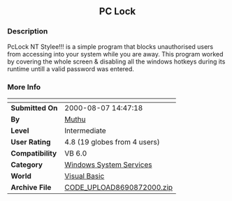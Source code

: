 ﻿<div align="center">

## PC Lock


</div>

### Description

PcLock NT Stylee!!! is a simple program that blocks unauthorised users from accessing into your system while you are away. This program worked by covering the whole screen & disabling all the windows hotkeys during its runtime untill a valid password was entered.
 
### More Info
 


<span>             |<span>
---                |---
**Submitted On**   |2000-08-07 14:47:18
**By**             |[Muthu](https://github.com/Planet-Source-Code/PSCIndex/blob/master/ByAuthor/muthu.md)
**Level**          |Intermediate
**User Rating**    |4.8 (19 globes from 4 users)
**Compatibility**  |VB 6\.0
**Category**       |[Windows System Services](https://github.com/Planet-Source-Code/PSCIndex/blob/master/ByCategory/windows-system-services__1-35.md)
**World**          |[Visual Basic](https://github.com/Planet-Source-Code/PSCIndex/blob/master/ByWorld/visual-basic.md)
**Archive File**   |[CODE\_UPLOAD8690872000\.zip](https://github.com/Planet-Source-Code/muthu-pc-lock__1-10470/archive/master.zip)








